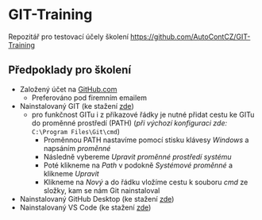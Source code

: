 # GIT-Training
Repozitář pro testovací účely školení 
https://github.com/AutoContCZ/GIT-Training

## Předpoklady pro školení

- Založený účet na [GitHub.com](https://github.com/)
  - Preferováno pod firemním emailem
- Nainstalovaný GIT (ke stažení [zde](https://git-scm.com/downloads))
  - pro funkčnost GITu i z příkazové řádky je nutné přidat cestu ke GITu do proměnné prostředí (PATH) (*při výchozí konfiguraci zde:* ```C:\Program Files\Git\cmd```)
    - Proměnnou PATH nastavíme pomocí stisku klávesy *Windows* a napsáním *proměnné*
    - Následně vybereme *Upravit proměnné prostředí systému*
    - Poté klikneme na *Path* v podokně *Systémové proměnné* a klikneme *Upravit*
    - Klikneme na *Nový* a do řádku vložíme cestu k souboru *cmd* ze složky, kam se nám Git nainstaloval
- Nainstalovaný GitHub Desktop (ke stažení [zde](https://desktop.github.com/))
- Nainstalovaný VS Code (ke stažení [zde](https://code.visualstudio.com/download))